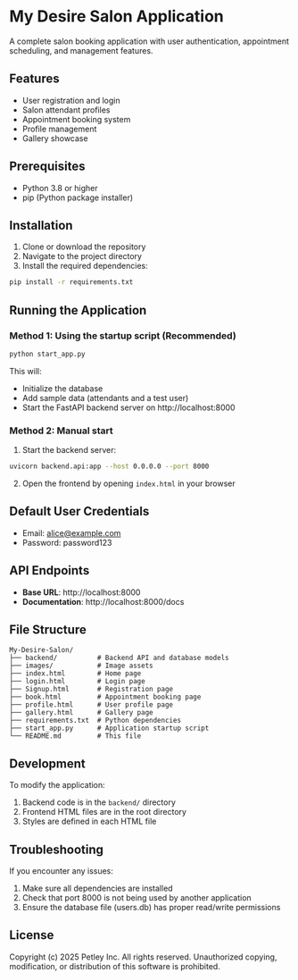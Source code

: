 # My Desire Salon Application

A complete salon booking application with user authentication, appointment scheduling, and management features.

## Features

- User registration and login
- Salon attendant profiles
- Appointment booking system
- Profile management
- Gallery showcase

## Prerequisites

- Python 3.8 or higher
- pip (Python package installer)

## Installation

1. Clone or download the repository
2. Navigate to the project directory
3. Install the required dependencies:

```bash
pip install -r requirements.txt
```

## Running the Application

### Method 1: Using the startup script (Recommended)

```bash
python start_app.py
```

This will:
- Initialize the database
- Add sample data (attendants and a test user)
- Start the FastAPI backend server on http://localhost:8000

### Method 2: Manual start

1. Start the backend server:
```bash
uvicorn backend.api:app --host 0.0.0.0 --port 8000
```

2. Open the frontend by opening `index.html` in your browser

## Default User Credentials

- Email: alice@example.com
- Password: password123

## API Endpoints

- **Base URL**: http://localhost:8000
- **Documentation**: http://localhost:8000/docs

## File Structure

```
My-Desire-Salon/
├── backend/          # Backend API and database models
├── images/           # Image assets
├── index.html        # Home page
├── login.html        # Login page
├── Signup.html       # Registration page
├── book.html         # Appointment booking page
├── profile.html      # User profile page
├── gallery.html      # Gallery page
├── requirements.txt  # Python dependencies
├── start_app.py      # Application startup script
└── README.md         # This file
```

## Development

To modify the application:

1. Backend code is in the `backend/` directory
2. Frontend HTML files are in the root directory
3. Styles are defined in each HTML file

## Troubleshooting

If you encounter any issues:

1. Make sure all dependencies are installed
2. Check that port 8000 is not being used by another application
3. Ensure the database file (users.db) has proper read/write permissions

## License

Copyright (c) 2025 Petley Inc. All rights reserved.
Unauthorized copying, modification, or distribution of this software is prohibited.